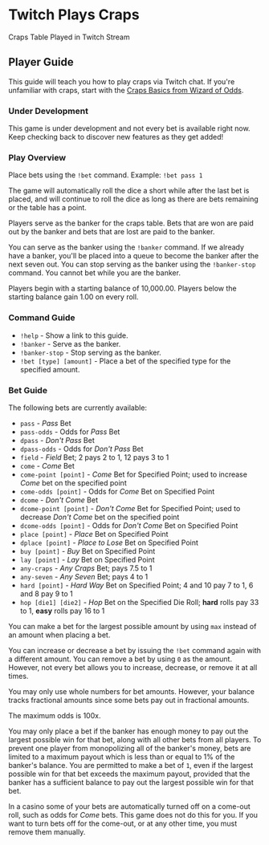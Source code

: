# Twitch Plays Craps

Craps Table Played in Twitch Stream

## Player Guide

This guide will teach you how to play craps via Twitch chat.
If you're unfamiliar with craps, start with the [Craps Basics from Wizard of Odds](https://wizardofodds.com/games/craps/basics/).

### Under Development

This game is under development and not every bet is available right now.
Keep checking back to discover new features as they get added!

### Play Overview

Place bets using the `!bet` command.
Example: `!bet pass 1`

The game will automatically roll the dice a short while after the last bet is placed,
and will continue to roll the dice as long as there are bets remaining or the table has a point.

Players serve as the banker for the craps table.
Bets that are won are paid out by the banker and bets that are lost are paid to the banker.

You can serve as the banker using the `!banker` command.
If we already have a banker, you'll be placed into a queue to become the banker after the next seven out.
You can stop serving as the banker using the `!banker-stop` command.
You cannot bet while you are the banker.

Players begin with a starting balance of 10,000.00.
Players below the starting balance gain 1.00 on every roll.

### Command Guide

* `!help` - Show a link to this guide.
* `!banker` - Serve as the banker.
* `!banker-stop` - Stop serving as the banker.
* `!bet [type] [amount]` - Place a bet of the specified type for the specified amount.

### Bet Guide

The following bets are currently available:

* `pass` - *Pass* Bet
* `pass-odds` - Odds for *Pass* Bet
* `dpass` - *Don't Pass* Bet
* `dpass-odds` - Odds for *Don't Pass* Bet
* `field` - *Field* Bet; 2 pays 2 to 1, 12 pays 3 to 1
* `come` - *Come* Bet
* `come-point [point]` - *Come* Bet for Specified Point; used to increase *Come* bet on the specified point
* `come-odds [point]` - Odds for *Come* Bet on Specified Point
* `dcome` - *Don't Come* Bet
* `dcome-point [point]` - *Don't Come* Bet for Specified Point; used to decrease *Don't Come* bet on the specified point
* `dcome-odds [point]` - Odds for *Don't Come* Bet on Specified Point
* `place [point]` - *Place* Bet on Specified Point
* `dplace [point]` - *Place to Lose* Bet on Specified Point
* `buy [point]` - *Buy* Bet on Specified Point
* `lay [point]` - *Lay* Bet on Specified Point
* `any-craps` - *Any Craps* Bet; pays 7.5 to 1
* `any-seven` - *Any Seven* Bet; pays 4 to 1
* `hard [point]` - *Hard Way* Bet on Specified Point; 4 and 10 pay 7 to 1, 6 and 8 pay 9 to 1
* `hop [die1] [die2]` - *Hop* Bet on the Specified Die Roll; **hard** rolls pay 33 to 1, **easy** rolls pay 16 to 1

You can make a bet for the largest possible amount by using `max` instead of an amount when placing a bet.

You can increase or decrease a bet by issuing the `!bet` command again with a different amount.
You can remove a bet by using `0` as the amount.
However, not every bet allows you to increase, decrease, or remove it at all times.

You may only use whole numbers for bet amounts.
However, your balance tracks fractional amounts since some bets pay out in fractional amounts.

The maximum odds is 100x.

You may only place a bet if the banker has enough money to pay out the largest possible win for that bet, along with all other bets from all players.
To prevent one player from monopolizing all of the banker's money, bets are limited to a maximum payout which is less than or equal to 1% of the banker's balance.
You are permitted to make a bet of `1`, even if the largest possible win for that bet exceeds the maximum payout,
provided that the banker has a sufficient balance to pay out the largest possible win for that bet.

In a casino some of your bets are automatically turned off on a come-out roll, such as odds for *Come* bets.
This game does not do this for you.
If you want to turn bets off for the come-out, or at any other time, you must remove them manually.
